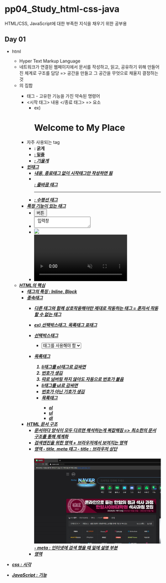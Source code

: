 # pp04_Study_html-css-java
HTML/CSS, JavaScript에 대한 부족한 지식을 채우기 위한 공부용

## Day 01
- html
    - Hyper Text Markup Language
    - 네트워크가 연결된 웹페이지에서 문서를 작성하고, 읽고, 공유하기 위해 만들어진 체계로 구조를 담당 
        => 공간을 만들고 그 공간을 무엇으로 채울지 결정하는 것
    - <tag>의 집합 
        - 태그 - 고유한 기능을 가진 약속된 명령어 
        - <시작 태그> 내용 </종료 태그> => 요소
            - ex) <h1> Welcome to My Place </h1>
        - 자주 사용되는 tag
            - <strong> : 굵게
            - <u> : 밑줄
            - <i> : 기울게
        - 빈태그
            - 내용, 종료태그 없이 시작태그만 작성하면 됨
            - <br> : 줄바꿈 태그
            - <hr> : 수평선 태그
        - 특정 기능이 있는 태그
            - <button> 버튼 </button>
            - <textarea> 입력창 </textarea>
            - <img src="image.png" />
            - <video muted = "muted" loop = "loop">
                <source src = "video.mp4">
              </video>
    - HTML의 핵심
        - 태그의 특징 : Inline, Block
        - 종속태그
            - 다른 태그와 함께 상호작용해야만 제대로 작동하는 태그 = 혼자서 작동할 수 없는 태그
            - ex) 선택박스태그, 목록태그 표태그
            - 선택박스태그 
                - <select> 
                    <option>태그를 사용해야 함 
                  </select>
            - 목록태그
                <ol>
                    <li> li태그를 ol태그로 감싸면</li>
                    <li> 번호가 생김 </li>
                    <li> 따로 넘버링 하지 않아도 자동으로 번호가 붙음 </li>
                </ol>

                <ul>
                    <li> li태그를 ul로 감싸면 </li>
                    <li> 번호가 아닌 기호가 생김 </li>
                    <li> 목록태그 </li>
                        <ul>
                            <li> ol </li>
                            <li> ul </li>
                            <li> dl </li>
                        </ul>
                </ul>
        - HTML 문서 구조
            - 문서마다 양식이 모두 다르면 해석하는게 복잡해짐 => 최소한의 문서 구조를 통해 체계화
            - 검색엔진을 위한 <head>영역 + 브라우저에서 보여지는 <body> 영역
            - <head>영역
                - title, meta 태그
                - title : 브라우저 상단
                   <img src="https://raw.githubusercontent.com/kimjihyeon-angela/pp04_Study_html-css-java/main/image/head_title.jpg" width="600"/>
                - meta : 인터넷에 검색 했을 때 밑에 설명 부분
            - <body>영역

- css : 시각
- JavaScript : 기능
